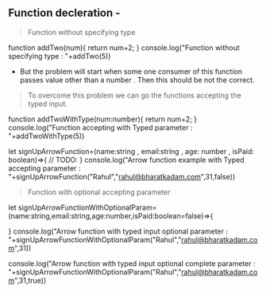 ## Function decleration -

> Function without specifying type

function addTwo(num){
    return num+2;
}
console.log("Function without specifying type : "+addTwo(5))
- But the problem will start when some one consumer of this function passes value other than a number . Then this should be not the correct.

> To overcome this problem we can go the functions accepting the typed input.

function addTwoWithType(num:number){
    return num+2;
}
console.log("Function accepting with Typed parameter : "+addTwoWithType(5))

let signUpArrowFunction=(name:string , email:string , age: number , isPaid: boolean)=>{
// TODO:
}
console.log("Arrow function example with Typed accepting parameter  : "+signUpArrowFunction("Rahul","rahul@bharatkadam.com",31,false))

> Function with optional accepting parameter

let signUpArrowFunctionWithOptionalParam=(name:string,email:string,age:number,isPaid:boolean=false)=>{

}
console.log("Arrow function with typed input optional parameter : "+signUpArrowFunctionWithOptionalParam("Rahul","rahul@bharatkadam.com",31))

console.log("Arrow function with typed input optional complete parameter : "+signUpArrowFunctionWithOptionalParam("Rahul","rahul@bharatkadam.com",31,true))
